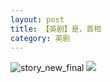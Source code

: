 ```yaml
---
layout: post
title: 【英剧】是，首相
category: 英剧
---
```

![story_new_final](http://s3s4mtyq6.hd-bkt.clouddn.com/img/story_new_final_0322.png)
![](http://s3s5etn4r.hd-bkt.clouddn.com/img/yes-prime-minister-220531-1.jpg)